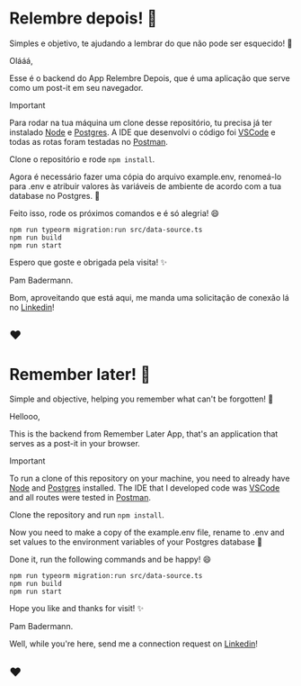 # Relembre depois! :pencil:

Simples e objetivo, te ajudando a lembrar do que não pode ser esquecido! :no_good:

Olááá,

Esse é o backend do App Relembre Depois, que é uma aplicação que serve como um post-it em seu navegador.

> [!IMPORTANT]
> Para rodar na tua máquina um clone desse repositório, tu precisa já ter instalado [Node](https://nodejs.org/en/download) e [Postgres](https://www.postgresql.org/download/). A IDE que desenvolvi o código foi [VSCode](https://code.visualstudio.com/download) e todas as rotas foram testadas no [Postman](https://www.postman.com/downloads/).

Clone o repositório e rode `npm install`.

Agora é necessário fazer uma cópia do arquivo example.env, renomeá-lo para .env e atribuir valores às variáveis de ambiente de acordo com a tua database no Postgres. :floppy_disk:

Feito isso, rode os próximos comandos e é só alegria! :smile:

```
npm run typeorm migration:run src/data-source.ts
npm run build
npm run start
```

Espero que goste e obrigada pela visita! :sparkles:

Pam Badermann.

Bom, aproveitando que está aqui, me manda uma solicitação de conexão lá no [Linkedin](https://www.linkedin.com/in/pamelabadermann/)!

## ♥

# Remember later! :pencil:

Simple and objective, helping you remember what can't be forgotten! :no_good:

Hellooo,

This is the backend from Remember Later App, that's an application that serves as a post-it in your browser.

> [!IMPORTANT]
> To run a clone of this repository on your machine, you need to already have [Node](https://nodejs.org/en/download) and [Postgres](https://www.postgresql.org/download/) installed. The IDE that I developed code was [VSCode](https://code.visualstudio.com/download) and all routes were tested in [Postman](https://www.postman.com/downloads/).

Clone the repository and run `npm install`.

Now you need to make a copy of the example.env file, rename to .env and set values to the environment variables of your Postgres database :floppy_disk:

Done it, run the following commands and be happy! :smile:

```
npm run typeorm migration:run src/data-source.ts
npm run build
npm run start
```

Hope you like and thanks for visit! :sparkles:

Pam Badermann.

Well, while you're here, send me a connection request on [Linkedin](https://www.linkedin.com/in/pamelabadermann/)!

## ♥
